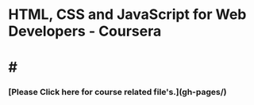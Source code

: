 <h1>HTML, CSS and JavaScript for Web Developers - Coursera<h1>
#<h3>[Please Click here for course related file's.](gh-pages/)</h3>

